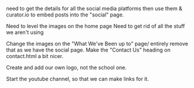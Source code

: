 need to get the details for all the social media platforms
then use them & curator.io to embed posts into the "social" page.

Need to level the images on the home page
Need to get rid of all the stuff we aren't using

Change the images on the "What We've Been up to" page/ entirely remove that as we have the social page.
Make the "Contact Us" heading on contact.html a bit nicer.

Create and add our own logo, not the school one.

Start the youtube channel, so that we can make links for it.